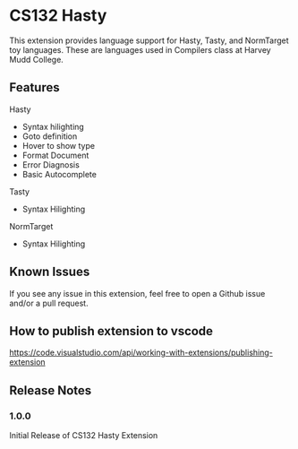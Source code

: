 # CS132 Hasty 

This extension provides language support for Hasty, Tasty, and NormTarget toy languages. These are languages used in Compilers class at Harvey Mudd College.

## Features

Hasty
- Syntax hilighting
- Goto definition
- Hover to show type
- Format Document
- Error Diagnosis
- Basic Autocomplete

Tasty
- Syntax Hilighting

NormTarget
- Syntax Hilighting

## Known Issues

If you see any issue in this extension, feel free to open a Github issue and/or a pull request.

## How to publish extension to vscode
https://code.visualstudio.com/api/working-with-extensions/publishing-extension

## Release Notes

### 1.0.0

Initial Release of CS132 Hasty Extension